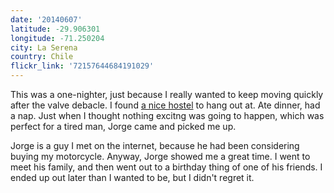 ```yaml
---
date: '20140607'
latitude: -29.906301
longitude: -71.250204
city: La Serena
country: Chile
flickr_link: '72157644684191029'
---
```


This was a one-nighter, just because I really wanted to keep moving quickly after the valve debacle. I found [a nice hostel](http://www.hostalelarbol.com/) to hang out at. Ate dinner, had a nap. Just when I thought nothing excitng was going to happen, which was perfect for a tired man, Jorge came and picked me up.

Jorge is a guy I met on the internet, because he had been considering buying my motorcycle. Anyway, Jorge showed me a great time. I went to meet his family, and then went out to a birthday thing of one of his friends. I ended up out later than I wanted to be, but I didn't regret it.  
